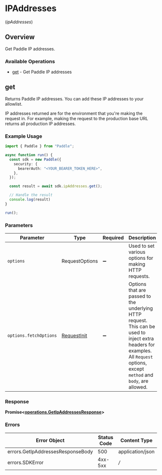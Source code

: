 # IPAddresses
(*ipAddresses*)

## Overview

Get Paddle IP addresses.

### Available Operations

* [get](#get) - Get Paddle IP addresses

## get

Returns Paddle IP addresses. You can add these IP addresses to your allowlist.

IP addresses returned are for the environment that you're making the request in. For example, making the request to the production base URL returns all production IP addresses.

### Example Usage

```typescript
import { Paddle } from "Paddle";

async function run() {
  const sdk = new Paddle({
    security: {
      bearerAuth: "<YOUR_BEARER_TOKEN_HERE>",
    },
  });

  const result = await sdk.ipAddresses.get();

  // Handle the result
  console.log(result)
}

run();
```

### Parameters

| Parameter                                                                                                                                                                      | Type                                                                                                                                                                           | Required                                                                                                                                                                       | Description                                                                                                                                                                    |
| ------------------------------------------------------------------------------------------------------------------------------------------------------------------------------ | ------------------------------------------------------------------------------------------------------------------------------------------------------------------------------ | ------------------------------------------------------------------------------------------------------------------------------------------------------------------------------ | ------------------------------------------------------------------------------------------------------------------------------------------------------------------------------ |
| `options`                                                                                                                                                                      | RequestOptions                                                                                                                                                                 | :heavy_minus_sign:                                                                                                                                                             | Used to set various options for making HTTP requests.                                                                                                                          |
| `options.fetchOptions`                                                                                                                                                         | [RequestInit](https://developer.mozilla.org/en-US/docs/Web/API/Request/Request#options)                                                                                        | :heavy_minus_sign:                                                                                                                                                             | Options that are passed to the underlying HTTP request. This can be used to inject extra headers for examples. All `Request` options, except `method` and `body`, are allowed. |


### Response

**Promise<[operations.GetIpAddressesResponse](../../sdk/models/operations/getipaddressesresponse.md)>**
### Errors

| Error Object                      | Status Code                       | Content Type                      |
| --------------------------------- | --------------------------------- | --------------------------------- |
| errors.GetIpAddressesResponseBody | 500                               | application/json                  |
| errors.SDKError                   | 4xx-5xx                           | */*                               |
